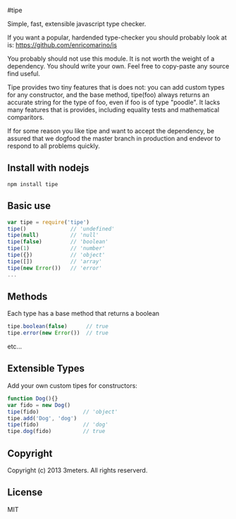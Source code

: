 #tipe

  Simple, fast, extensible javascript type checker.

  If you want a popular, hardended type-checker you should probably look at is:  https://github.com/enricomarino/is

  You probably should not use this module.  It is not worth the weight of a dependency.  You should write your own.  Feel free to copy-paste any source find useful.

  Tipe provides two tiny features that is does not: you can add custom types for any constructor, and the base method, tipe(foo) always returns an accurate string for the type of foo, even if foo is of type "poodle".  It lacks many features that is provides, including equality tests and mathematical comparitors.

  If for some reason you like tipe and want to accept the dependency, be assured that we dogfood the master branch in production and endevor to respond to all problems quickly.

## Install with nodejs

    npm install tipe

## Basic use

```js
var tipe = require('tipe')
tipe()              // 'undefined'
tipe(null)          // 'null'
tipe(false)         // 'boolean'
tipe(1)             // 'number'
tipe({})            // 'object'
tipe([])            // 'array'
tipe(new Error())   // 'error'
...
```

## Methods
Each type has a base method that returns a boolean
```js
tipe.boolean(false)      // true
tipe.error(new Error())  // true
```
etc...


## Extensible Types
Add your own custom tipes for constructors:

```js
function Dog(){}
var fido = new Dog()
tipe(fido)              // 'object'
tipe.add('Dog', 'dog')
tipe(fido)              // 'dog'
tipe.dog(fido)          // true
```


## Copyright
  Copyright (c) 2013 3meters.  All rights reserverd.

## License
  MIT
